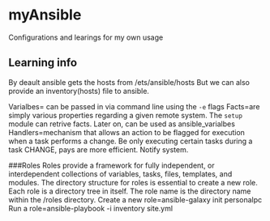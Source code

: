 # myAnsible
Configurations and learings for my own usage

## Learning info
By deault ansible gets the hosts from /ets/ansible/hosts But we can also provide an inventory(hosts) file to ansible.

Varialbes= can be passed in via command line using the `-e` flags
Facts=are simply various properties regarding a given remote system. The `setup` module can retrive facts. Later on, can be used as ansible_varialbes
Handlers=mechanism that allows an action to be flagged for execution when a task performs a change. Be only executing certain tasks during a task CHANGE, pays are more efficient. Notify system.

###Roles
Roles provide a framework for fully independent, or interdependent collections of variables, tasks, files, templates, and modules.
The directory structure for roles is essential to create a new role.
Each role is a directory tree in itself. The role name is the directory name within the /roles directory.
Create a new role=ansible-galaxy init personalpc
Run a role=ansible-playbook -i inventory site.yml
